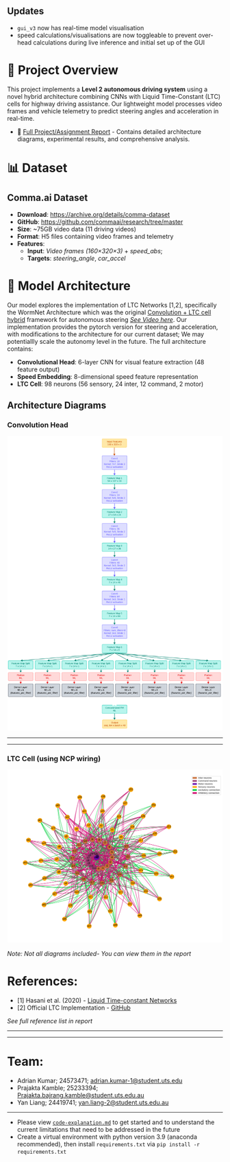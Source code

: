 
## Updates
* `gui_v3` now has real-time model visualisation
* speed calculations/visualisations are now toggleable to prevent over-head calculations during live inference and initial set up of the GUI

# 🚗 Project Overview
This project implements a **Level 2 autonomous driving system** using a novel hybrid architecture combining CNNs with Liquid Time-Constant (LTC) cells for highway driving assistance. Our lightweight model processes video frames and vehicle telemetry to predict steering angles and acceleration in real-time. 


- 📄 [Full Project/Assignment Report](https://docs.google.com/document/d/1mZLEZwRek-2oWJMrC03CmJ7OBZdEgZl2rhWGWmrzpeE/edit?usp=sharing) - Contains detailed architecture diagrams, experimental results, and comprehensive analysis.


# 📊 Dataset
## Comma.ai Dataset

- **Download**:  https://archive.org/details/comma-dataset
- **GitHub**: https://github.com/commaai/research/tree/master
- **Size**: ~75GB video data (11 driving videos)
- **Format**: H5 files containing video frames and telemetry
- **Features**:
     - **Input**: *Video frames (160×320×3)* + *speed_abs*;
    - **Targets**: *steering_angle*, *car_accel*



# 🧠 Model Architecture
Our model explores the implementation of LTC Networks [1,2], specifically the WormNet Architecture which was the original [Convolution + LTC cell hybrid](https://github.com/mlech26l/keras-ncp) framework for autonomous steering *[See Video here](https://youtu.be/IlliqYiRhMU?=I1ow4FDprk-BhDM2)*. Our implementation provides the pytorch version for steering and acceleration, with modifications to the architecture for our current dataset; We may potentiallly scale the autonomy level in the future. The full architecture contains:

- **Convolutional Head**: 6-layer CNN for visual feature extraction (48 feature output)
- **Speed Embedding**: 8-dimensional speed feature representation
- **LTC Cell**: 98 neurons (56 sensory, 24 inter, 12 command, 2 motor)

## Architecture Diagrams
### Convolution Head
![Convolution Head](images\Convolution_Head-structure.png)

---
---
### LTC Cell (using NCP wiring)
![LTC Configuration](images\LTC_neural_structure_transparent.png)


*Note: Not all diagrams included- You can view them in the report*

# References:

- [1] Hasani et al. (2020) - [Liquid Time-constant Networks](https://arxiv.org/pdf/2006.04439)
- [2] Official LTC Implementation - [GitHub](https://github.com/mlech26l/ncps)

*See full reference list in report*

---
---
# Team:
- Adrian Kumar; 24573471; adrian.kumar-1@student.uts.edu
- Prajakta Kamble; 25233394; Prajakta.bajrang.kamble@student.uts.edu.au
- Yan Liang; 24419741; yan.liang-2@student.uts.edu.au

---

- Please view [`code-explanation.md`](Code-explanation.md) to get started and to understand the current limitations that need to be addressed in the future
- Create a virtual environment with python version 3.9 (anaconda recommended), then install `requirements.txt` via `pip install -r requirements.txt`